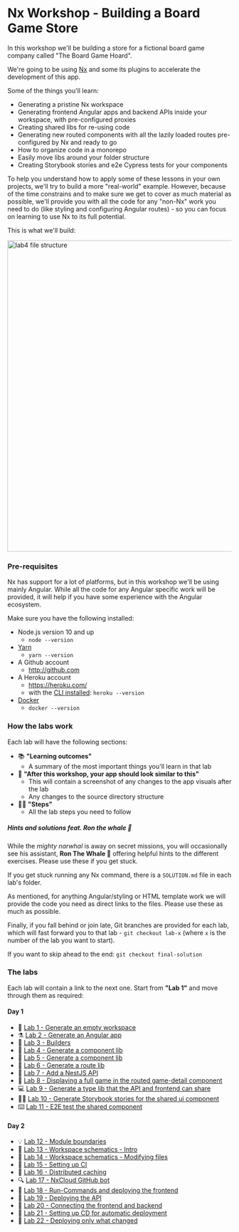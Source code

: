 # Nx Workshop - Building a Board Game Store

In this workshop we'll be building a store for a fictional board game company called "The Board Game Hoard".

We're going to be using [Nx](https://nx.dev/) and some its plugins to accelerate the development of this app.

Some of the things you'll learn:

- Generating a pristine Nx workspace
- Generating frontend Angular apps and backend APIs inside your workspace, with pre-configured proxies
- Creating shared libs for re-using code
- Generating new routed components with all the lazily loaded routes pre-configured by Nx and ready to go
- How to organize code in a monorepo
- Easily move libs around your folder structure
- Creating Storybook stories and e2e Cypress tests for your components

To help you understand how to apply some of these lessons in your own projects, we'll try to build a more "real-world" example. However, because of the time constrains and to make sure we get to cover as much material as possible, we'll provide you with all the code for any "non-Nx" work you need to do (like styling and configuring Angular routes) - so you can focus on learning to use Nx to its full potential.

This is what we'll build:

  <img src="docs/assets/game-demo.gif" height="700" alt="lab4 file structure">

### Pre-requisites

Nx has support for a lot of platforms, but in this workshop we'll be using mainly Angular. While all the code for any Angular specific work will be provided, it will help if you have some experience with the Angular ecosystem.

Make sure you have the following installed:

- Node.js version 10 and up
    - `node --version`
- [Yarn](https://classic.yarnpkg.com/en/docs/install/)
    - `yarn --version`
- A Github account
    - http://github.com
- A Heroku account
    - https://heroku.com/
    - with the [CLI installed](https://devcenter.heroku.com/articles/heroku-cli): `heroku --version`
- [Docker](https://www.docker.com/get-started)
    - `docker --version`

### How the labs work

Each lab will have the following sections:

- 📚 **"Learning outcomes"**
  - A summary of the most important things you'll learn in that lab
- 📲 **"After this workshop, your app should look similar to this"**
  - This will contain a screenshot of any changes to the app visuals after the lab
  - Any changes to the source directory structure
- 🏋️‍♀️ **"Steps"**
  - All the lab steps you need to follow

##### Hints and solutions feat. Ron the whale 🐳

While the _mighty narwhal_ is away on secret missions, you will occasionally see his assistant, **Ron The Whale 🐳** offering helpful hints to the different exercises. Please use these if you get stuck.

If you get stuck running any Nx command, there is a `SOLUTION.md` file in each lab's folder.

As mentioned, for anything Angular/styling or HTML template work we will provide the code you need as direct links to the files. Please use these as much as possible.

Finally, if you fall behind or join late, Git branches are provided for each lab, which will fast forward you to that lab - `git checkout lab-x` (where `x` is the number of the lab you want to start).

If you want to skip ahead to the end: `git checkout final-solution`

### The labs

Each lab will contain a link to the next one. Start from **"Lab 1"** and move through them as required:

#### Day 1

- 🔬 [Lab 1 - Generate an empty workspace](https://github.com/nrwl/nx-workshop/blob/master/docs/lab1/LAB.md)
- ⚗️ [Lab 2 - Generate an Angular app](https://github.com/nrwl/nx-workshop/blob/master/docs/lab2/LAB.md)
- 🧪 [Lab 3 - Builders](https://github.com/nrwl/nx-workshop/blob/master/docs/lab3/LAB.md)
- 🔭 [Lab 4 - Generate a component lib](https://github.com/nrwl/nx-workshop/blob/master/docs/lab4/LAB.md)
- 🧬 [Lab 5 - Generate a component lib](https://github.com/nrwl/nx-workshop/blob/master/docs/lab5/LAB.md)
- 🧮 [Lab 6 - Generate a route lib](https://github.com/nrwl/nx-workshop/blob/master/docs/lab6/LAB.md)
- 🤖 [Lab 7 - Add a NestJS API](https://github.com/nrwl/nx-workshop/blob/master/docs/lab7/LAB.md)
- 📐 [Lab 8 - Displaying a full game in the routed game-detail component](https://github.com/nrwl/nx-workshop/blob/master/docs/lab8/LAB.md)
- 💻 [Lab 9 - Generate a type lib that the API and frontend can share](https://github.com/nrwl/nx-workshop/blob/master/docs/lab9/LAB.md)
- 👩‍💻 [Lab 10 - Generate Storybook stories for the shared ui component](https://github.com/nrwl/nx-workshop/blob/master/docs/lab10%20-%20bonus/LAB.md)
- ⌨️ [Lab 11 - E2E test the shared component](https://github.com/nrwl/nx-workshop/blob/master/docs/lab11%20-%20bonus/LAB.md)

#### Day 2

- 💡 [Lab 12 - Module boundaries](https://github.com/nrwl/nx-workshop/blob/master/docs/lab12/LAB.md)
- 🧸️ [Lab 13 - Workspace schematics - Intro](https://github.com/nrwl/nx-workshop/blob/master/docs/lab13/LAB.md)
- 🧵 [Lab 14 - Workspace schematics - Modifying files](https://github.com/nrwl/nx-workshop/blob/master/docs/lab14/LAB.md)
- 💎 [Lab 15 - Setting up CI](https://github.com/nrwl/nx-workshop/blob/master/docs/lab15/LAB.md)
- 🔌 [Lab 16 - Distributed caching](https://github.com/nrwl/nx-workshop/blob/master/docs/lab16/LAB.md)
- 🔍 [Lab 17 - NxCloud GitHub bot](https://github.com/nrwl/nx-workshop/blob/master/docs/lab17/LAB.md)
- 📎 [Lab 18 - Run-Commands and deploying the frontend](https://github.com/nrwl/nx-workshop/blob/master/docs/lab18/LAB.md)
- 🧲 [Lab 19 - Deploying the API](https://github.com/nrwl/nx-workshop/blob/master/docs/lab19/LAB.md)
- 🎸 [Lab 20 - Connecting the frontend and backend](https://github.com/nrwl/nx-workshop/blob/master/docs/lab20/LAB.md)
- 🎈 [Lab 21 - Setting up CD for automatic deployment](https://github.com/nrwl/nx-workshop/blob/master/docs/lab21/LAB.md)
- 💈 [Lab 22 - Deploying only what changed](https://github.com/nrwl/nx-workshop/blob/master/docs/lab22/LAB.md)
